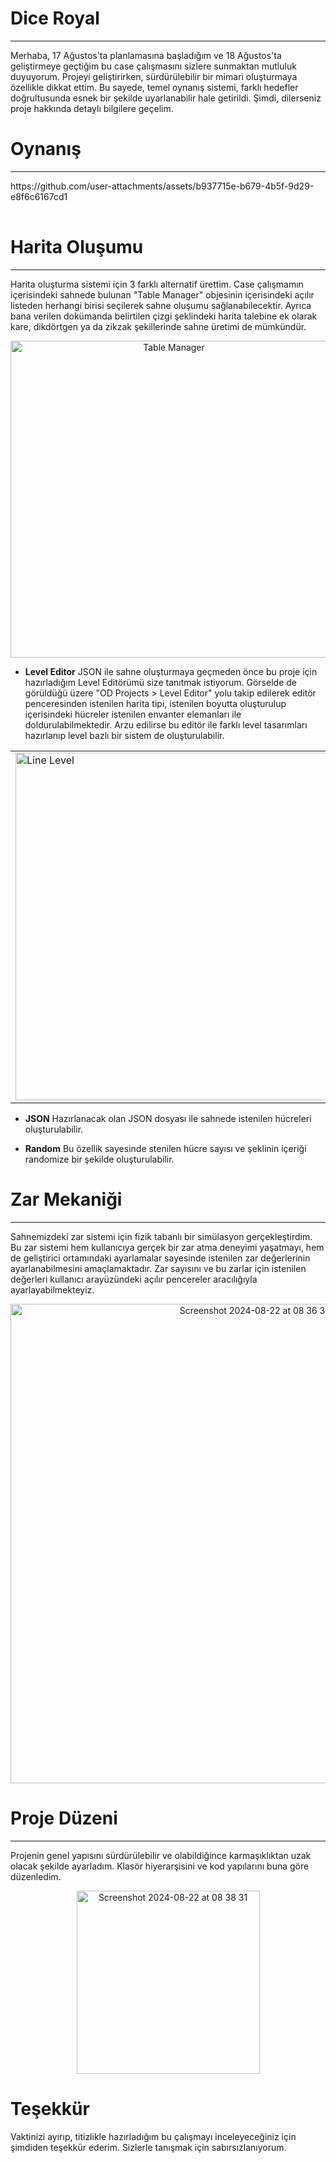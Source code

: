 # Dice Royal
---
Merhaba,
17 Ağustos'ta planlamasına başladığım ve 18 Ağustos'ta geliştirmeye geçtiğim bu case çalışmasını sizlere sunmaktan mutluluk duyuyorum. Projeyi geliştirirken, sürdürülebilir bir mimari oluşturmaya özellikle dikkat ettim. Bu sayede, temel oynanış sistemi, farklı hedefler doğrultusunda esnek bir şekilde uyarlanabilir hale getirildi. Şimdi, dilerseniz proje hakkında detaylı bilgilere geçelim.

# Oynanış
---

<table>
  <tr>
https://github.com/user-attachments/assets/b937715e-b679-4b5f-9d29-e8f6c6167cd1
  </tr>
</table>

# Harita Oluşumu
---
Harita oluşturma sistemi için 3 farklı alternatif ürettim. Case çalışmamın içerisindeki sahnede bulunan "Table Manager" objesinin içerisindeki açılır listeden herhangi birisi seçilerek sahne oluşumu sağlanabilecektir.
Ayrıca bana verilen dokümanda belirtilen çizgi şeklindeki harita talebine ek olarak kare, dikdörtgen ya da zikzak şekillerinde sahne üretimi de mümkündür.

<p align="center">
<img width="507" alt="Table Manager" src="https://github.com/user-attachments/assets/90ea19af-b38f-4c85-9f19-2a23ac0f9307">
</p>

- **Level Editor**
JSON ile sahne oluşturmaya geçmeden önce bu proje için hazırladığım Level Editörümü size tanıtmak istiyorum. Görselde de görüldüğü üzere "OD Projects > Level Editor" yolu takip edilerek editör penceresinden istenilen harita tipi, istenilen boyutta oluşturulup içerisindeki hücreler istenilen envanter elemanları ile doldurulabilmektedir. Arzu edilirse bu editör ile farklı level tasarımları hazırlanıp level bazlı bir sistem de oluşturulabilir.

<table>
  <tr>
    <td><img width="556" alt="Line Level" src="https://github.com/user-attachments/assets/7c80f9c4-6030-4e32-86be-d2ea5e0dedd1"></td>
    <td><img width="556" alt="Square Level" src="https://github.com/user-attachments/assets/cb1f221b-57d7-47c7-87fe-5eaf1fcd88a8"></td>
  </tr>
</table>

- **JSON**
Hazırlanacak olan JSON dosyası ile sahnede istenilen hücreleri oluşturulabilir.

- **Random**
Bu özellik sayesinde stenilen hücre sayısı ve şeklinin içeriği randomize bir şekilde oluşturulabilir.

# Zar Mekaniği
---
Sahnemizdeki zar sistemi için fizik tabanlı bir simülasyon gerçekleştirdim. Bu zar sistemi hem kullanıcıya gerçek bir zar atma deneyimi yaşatmayı, hem de geliştirici ortamındaki ayarlamalar sayesinde istenilen zar değerlerinin ayarlanabilmesini amaçlamaktadır. Zar sayısını ve bu zarlar için istenilen değerleri kullanıcı arayüzündeki açılır pencereler aracılığıyla ayarlayabilmekteyiz.

<p align="center">
<img width="767" alt="Screenshot 2024-08-22 at 08 36 34" src="https://github.com/user-attachments/assets/f0a5e85b-6c16-4ddc-9b80-6c9a23252236">
</p>

# Proje Düzeni
---
Projenin genel yapısını sürdürülebilir ve olabildiğince karmaşıklıktan uzak olacak şekilde ayarladım. Klasör hiyerarşisini ve kod yapılarını buna göre düzenledim.

<p align="center">
<img width="293" alt="Screenshot 2024-08-22 at 08 38 31" src="https://github.com/user-attachments/assets/ab100159-740f-4f73-967b-281c78bd46d6">
</p>

# Teşekkür
Vaktinizi ayırıp, titizlikle hazırladığım bu çalışmayı inceleyeceğiniz için şimdiden teşekkür ederim. Sizlerle tanışmak için sabırsızlanıyorum. 
